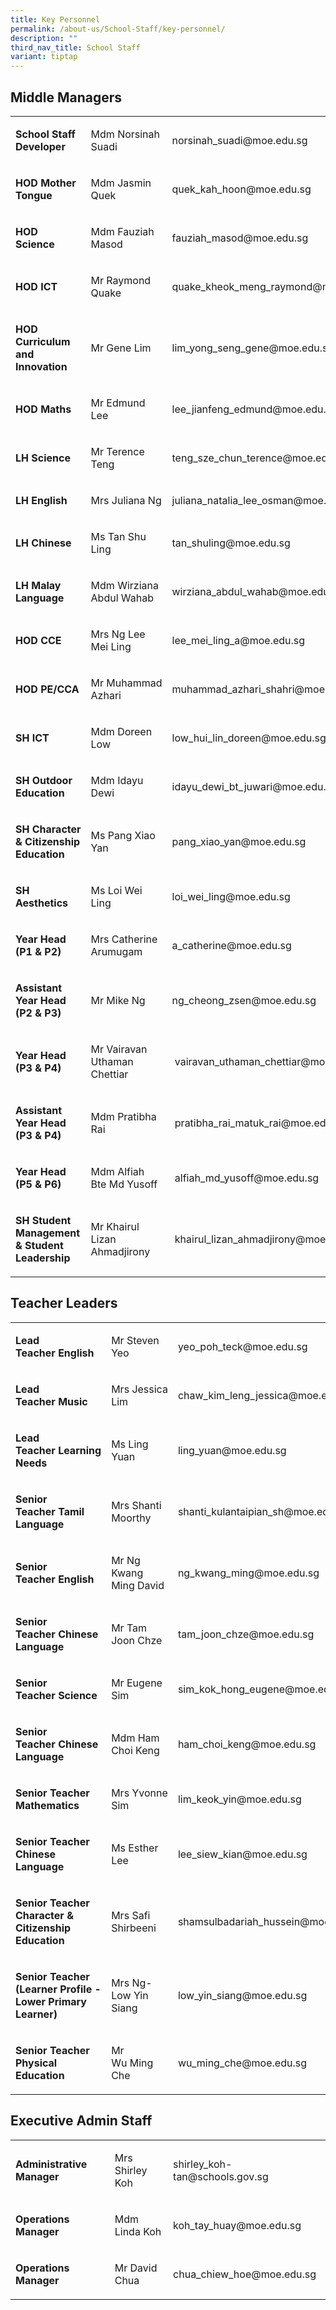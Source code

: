 ```yaml
---
title: Key Personnel
permalink: /about-us/School-Staff/key-personnel/
description: ""
third_nav_title: School Staff
variant: tiptap
---
```

<h2>Middle Managers</h2><table><tbody><tr><td rowspan="1" colspan="1"><p><strong>School Staff Developer</strong><br></p></td><td rowspan="1" colspan="1"><p>Mdm Norsinah Suadi&nbsp;</p></td><td rowspan="1" colspan="1"><p>norsinah_suadi@moe.edu.sg</p></td></tr><tr><td rowspan="1" colspan="1"><p><strong>HOD Mother Tongue</strong></p></td><td rowspan="1" colspan="1"><p>Mdm Jasmin Quek&nbsp;&nbsp;</p></td><td rowspan="1" colspan="1"><p>quek_kah_hoon@moe.edu.sg&nbsp;</p></td></tr><tr><td rowspan="1" colspan="1"><p><strong>HOD Science&nbsp;</strong><br></p></td><td rowspan="1" colspan="1"><p>Mdm Fauziah Masod<br></p></td><td rowspan="1" colspan="1"><p>fauziah_masod@moe.edu.sg</p></td></tr><tr><td rowspan="1" colspan="1"><p><strong>HOD ICT</strong><br></p></td><td rowspan="1" colspan="1"><p>Mr Raymond Quake</p></td><td rowspan="1" colspan="1"><p>quake_kheok_meng_raymond@moe.edu.sg</p></td></tr><tr><td rowspan="1" colspan="1"><p><strong>HOD Curriculum and Innovation</strong></p></td><td rowspan="1" colspan="1"><p>Mr Gene Lim</p></td><td rowspan="1" colspan="1"><p>lim_yong_seng_gene@moe.edu.sg</p></td></tr><tr><td rowspan="1" colspan="1"><p><strong>HOD Maths</strong></p></td><td rowspan="1" colspan="1"><p>Mr Edmund Lee&nbsp;</p></td><td rowspan="1" colspan="1"><p>lee_jianfeng_edmund@moe.edu.sg<br></p></td></tr><tr><td rowspan="1" colspan="1"><p><strong>LH Science</strong></p></td><td rowspan="1" colspan="1"><p>Mr Terence Teng<br></p></td><td rowspan="1" colspan="1"><p>teng_sze_chun_terence@moe.edu.sg</p></td></tr><tr><td rowspan="1" colspan="1"><p><strong>LH English</strong></p></td><td rowspan="1" colspan="1"><p>Mrs Juliana Ng</p></td><td rowspan="1" colspan="1"><p>juliana_natalia_lee_osman@moe.edu.sg</p></td></tr><tr><td rowspan="1" colspan="1"><p><strong>LH Chinese</strong>&nbsp;</p></td><td rowspan="1" colspan="1"><p>Ms Tan Shu Ling&nbsp;</p></td><td rowspan="1" colspan="1"><p>tan_shuling@moe.edu.sg</p></td></tr><tr><td rowspan="1" colspan="1"><p><strong>LH Malay Language</strong></p></td><td rowspan="1" colspan="1"><p>Mdm Wirziana Abdul Wahab</p></td><td rowspan="1" colspan="1"><p>wirziana_abdul_wahab@moe.edu.sg</p></td></tr><tr><td rowspan="1" colspan="1"><p><strong>HOD CCE</strong></p></td><td rowspan="1" colspan="1"><p>Mrs Ng Lee Mei Ling<br></p></td><td rowspan="1" colspan="1"><p>lee_mei_ling_a@moe.edu.sg</p></td></tr><tr><td rowspan="1" colspan="1"><p><strong>HOD PE/CCA</strong></p></td><td rowspan="1" colspan="1"><p>Mr&nbsp;Muhammad Azhari</p></td><td rowspan="1" colspan="1"><p>muhammad_azhari_shahri@moe.edu.sg</p></td></tr><tr><td rowspan="1" colspan="1"><p><strong>SH ICT</strong><br></p></td><td rowspan="1" colspan="1"><p>Mdm Doreen Low</p></td><td rowspan="1" colspan="1"><p>low_hui_lin_doreen@moe.edu.sg<br></p></td></tr><tr><td rowspan="1" colspan="1"><p><strong>SH Outdoor Education</strong></p></td><td rowspan="1" colspan="1"><p>Mdm Idayu Dewi</p></td><td rowspan="1" colspan="1"><p>idayu_dewi_bt_juwari@moe.edu.sg</p></td></tr><tr><td rowspan="1" colspan="1"><p><strong>SH&nbsp;Character &amp; Citizenship Education</strong></p></td><td rowspan="1" colspan="1"><p>Ms Pang Xiao Yan</p></td><td rowspan="1" colspan="1"><p>pang_xiao_yan@moe.edu.sg</p></td></tr><tr><td rowspan="1" colspan="1"><p><strong>SH Aesthetics&nbsp;<br></strong></p></td><td rowspan="1" colspan="1"><p>Ms Loi Wei Ling</p></td><td rowspan="1" colspan="1"><p>loi_wei_ling@moe.edu.sg</p></td></tr><tr><td rowspan="1" colspan="1"><p><strong>Year Head (P1 &amp; P2)</strong></p></td><td rowspan="1" colspan="1"><p>Mrs Catherine Arumugam</p></td><td rowspan="1" colspan="1"><p>a_catherine@moe.edu.sg</p></td></tr><tr><td rowspan="1" colspan="1"><p><strong>Assistant Year Head (P2 &amp; P3)</strong></p></td><td rowspan="1" colspan="1"><p>Mr Mike Ng</p></td><td rowspan="1" colspan="1"><p>ng_cheong_zsen@moe.edu.sg</p></td></tr><tr><td rowspan="1" colspan="1"><p><strong>Year Head (P3 &amp; P4)</strong></p></td><td rowspan="1" colspan="1"><p>Mr Vairavan Uthaman Chettiar</p></td><td rowspan="1" colspan="1"><p>&nbsp;vairavan_uthaman_chettiar@moe.edu.sg</p></td></tr><tr><td rowspan="1" colspan="1"><p><strong>Assistant Year Head (P3 &amp; P4)</strong></p></td><td rowspan="1" colspan="1"><p>Mdm Pratibha Rai</p></td><td rowspan="1" colspan="1"><p>&nbsp;pratibha_rai_matuk_rai@moe.edu.sg</p></td></tr><tr><td rowspan="1" colspan="1"><p><strong>Year Head (P5 &amp; P6)</strong></p></td><td rowspan="1" colspan="1"><p>Mdm Alfiah Bte Md Yusoff</p></td><td rowspan="1" colspan="1"><p>&nbsp;alfiah_md_yusoff@moe.edu.sg</p></td></tr><tr><td rowspan="1" colspan="1"><p><strong>SH Student Management &amp; Student Leadership</strong></p></td><td rowspan="1" colspan="1"><p>Mr Khairul Lizan Ahmadjirony</p></td><td rowspan="1" colspan="1"><p>&nbsp;khairul_lizan_ahmadjirony@moe.edu.sg</p></td></tr></tbody></table><h2>Teacher Leaders</h2><table><tbody><tr><td rowspan="1" colspan="1"><p><strong>Lead Teacher&nbsp;English</strong></p></td><td rowspan="1" colspan="1"><p>Mr Steven Yeo</p></td><td rowspan="1" colspan="1"><p>yeo_poh_teck@moe.edu.sg</p></td></tr><tr><td rowspan="1" colspan="1"><p><strong>Lead Teacher&nbsp;Music</strong><br></p></td><td rowspan="1" colspan="1"><p>Mrs&nbsp;Jessica Lim<br></p></td><td rowspan="1" colspan="1"><p>chaw_kim_leng_jessica@moe.edu.sg<br></p></td></tr><tr><td rowspan="1" colspan="1"><p><strong>Lead Teacher&nbsp;Learning Needs</strong></p></td><td rowspan="1" colspan="1"><p>Ms Ling Yuan</p></td><td rowspan="1" colspan="1"><p>ling_yuan@moe.edu.sg</p></td></tr><tr><td rowspan="1" colspan="1"><p><strong>Senior Teacher&nbsp;Tamil Language</strong></p></td><td rowspan="1" colspan="1"><p>Mrs Shanti Moorthy</p></td><td rowspan="1" colspan="1"><p>shanti_kulantaipian_sh@moe.edu.sg</p></td></tr><tr><td rowspan="1" colspan="1"><p><strong>Senior Teacher&nbsp;English</strong></p></td><td rowspan="1" colspan="1"><p>Mr Ng Kwang Ming David</p></td><td rowspan="1" colspan="1"><p>ng_kwang_ming@moe.edu.sg</p></td></tr><tr><td rowspan="1" colspan="1"><p><strong>Senior Teacher&nbsp;Chinese Language</strong></p></td><td rowspan="1" colspan="1"><p>Mr Tam Joon Chze</p></td><td rowspan="1" colspan="1"><p>tam_joon_chze@moe.edu.sg</p></td></tr><tr><td rowspan="1" colspan="1"><p><strong>Senior Teacher&nbsp;Science</strong></p></td><td rowspan="1" colspan="1"><p>Mr&nbsp;Eugene Sim<br></p></td><td rowspan="1" colspan="1"><p>sim_kok_hong_eugene@moe.edu.sg</p></td></tr><tr><td rowspan="1" colspan="1"><p><strong>Senior Teacher&nbsp;Chinese Language</strong></p></td><td rowspan="1" colspan="1"><p>Mdm Ham Choi Keng</p></td><td rowspan="1" colspan="1"><p>ham_choi_keng@moe.edu.sg</p></td></tr><tr><td rowspan="1" colspan="1"><p><strong>Senior Teacher Mathematics</strong></p></td><td rowspan="1" colspan="1"><p>Mrs Yvonne Sim</p></td><td rowspan="1" colspan="1"><p>lim_keok_yin@moe.edu.sg</p></td></tr><tr><td rowspan="1" colspan="1"><p><strong>Senior Teacher Chinese Language</strong></p></td><td rowspan="1" colspan="1"><p>Ms Esther Lee</p></td><td rowspan="1" colspan="1"><p>lee_siew_kian@moe.edu.sg</p></td></tr><tr><td rowspan="1" colspan="1"><p><strong>Senior Teacher Character &amp; Citizenship Education&nbsp;</strong></p></td><td rowspan="1" colspan="1"><p>Mrs Safi Shirbeeni</p></td><td rowspan="1" colspan="1"><p>shamsulbadariah_hussein@moe.edu.sg</p></td></tr><tr><td rowspan="1" colspan="1"><p><strong>Senior Teacher (Learner Profile - Lower Primary Learner)&nbsp;</strong></p></td><td rowspan="1" colspan="1"><p>Mrs Ng-Low Yin Siang</p></td><td rowspan="1" colspan="1"><p>low_yin_siang@moe.edu.sg</p></td></tr><tr><td rowspan="1" colspan="1"><p><strong>Senior Teacher Physical Education&nbsp;</strong></p></td><td rowspan="1" colspan="1"><p>Mr Wu&nbsp;Ming Che<br></p></td><td rowspan="1" colspan="1"><p>wu_ming_che@moe.edu.sg</p></td></tr></tbody></table><h2>Executive Admin Staff</h2><table><tbody><tr><td rowspan="1" colspan="1"><p><strong>Administrative Manager</strong></p></td><td rowspan="1" colspan="1"><p>Mrs Shirley Koh</p></td><td rowspan="1" colspan="1"><p>shirley_koh-tan@schools.gov.sg</p></td></tr><tr><td rowspan="1" colspan="1"><p><strong>Operations Manager<br></strong></p></td><td rowspan="1" colspan="1"><p>Mdm Linda Koh</p></td><td rowspan="1" colspan="1"><p>koh_tay_huay@moe.edu.sg&nbsp;</p></td></tr><tr><td rowspan="1" colspan="1"><p><strong>Operations Manager</strong>&nbsp;</p></td><td rowspan="1" colspan="1"><p>Mr David Chua</p></td><td rowspan="1" colspan="1"><p>chua_chiew_hoe@moe.edu.sg</p></td></tr></tbody></table><p></p>